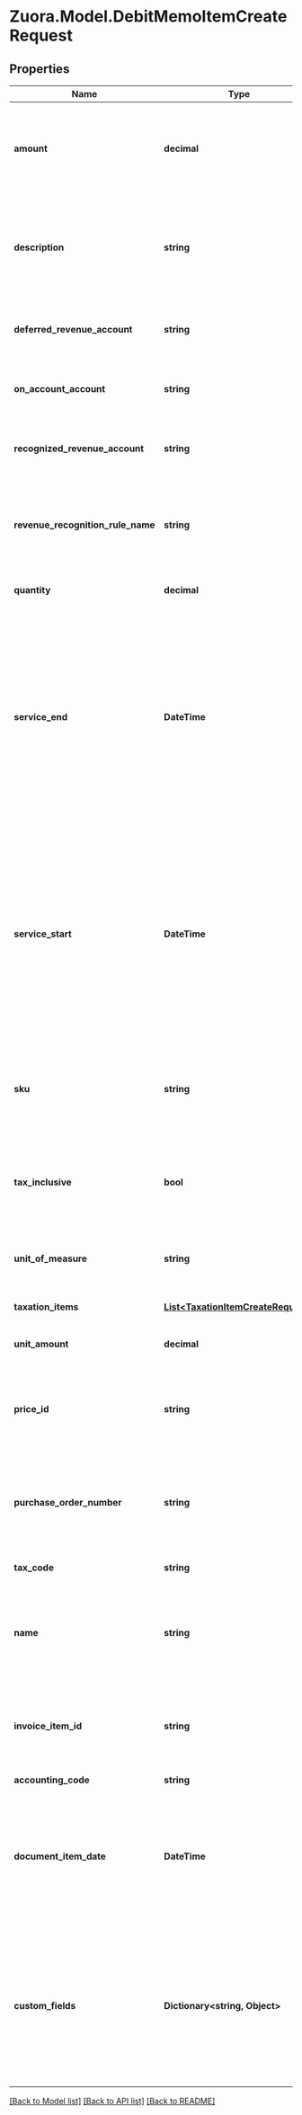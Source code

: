 
# Zuora.Model.DebitMemoItemCreateRequest

## Properties

Name | Type | Description | Notes
------------ | ------------- | ------------- | -------------
**amount** | **decimal** | Amount of the memo item. This should always be equal to unit_amount * quantity. | [optional] 
**description** | **string** | An arbitrary string associated with the object. Often useful for displaying to users. | [optional] 
**deferred_revenue_account** | **string** | An active account in your Zuora Chart of Accounts. | [optional] 
**on_account_account** | **string** | An active account in your Zuora Chart of Accounts. | [optional] 
**recognized_revenue_account** | **string** | An active account in your Zuora Chart of Accounts. | [optional] 
**revenue_recognition_rule_name** | **string** | The name of the revenue recognition rule governing the revenue schedule. | [optional] 
**quantity** | **decimal** | The number of units of this item. | [optional] 
**service_end** | **DateTime** | The end date of the service period associated with this debit memo item. If the price for the associated subscription item is a one-time fee, then this date is the date of that subscription item. | [optional] 
**service_start** | **DateTime** | The start date of the service period associated with this debit memo item. If the price for the associated subscription item is a one-time fee, then this date is the date of that subscription item. | 
**sku** | **string** | The unique SKU (stock keeping unit) of the product associated with this item. | [optional] 
**tax_inclusive** | **bool** | Indicates whether the debit memo item amount is inclusive or exclusive of tax. | [optional] 
**unit_of_measure** | **string** | Specifies the units used to measure usage. | [optional] 
**taxation_items** | [**List&lt;TaxationItemCreateRequest&gt;**](TaxationItemCreateRequest.md) | List of taxation items. | [optional] 
**unit_amount** | **decimal** | Unit amount of the debit memo item. | [optional] 
**price_id** | **string** | The identifier of the price this debit memo item is associated with. | [optional] 
**purchase_order_number** | **string** | The purchase order number associated with this debit memo item. | [optional] 
**tax_code** | **string** | The designated tax code. | [optional] 
**name** | **string** | Name of the debit memo item displayed to customers on the billing document. | [optional] 
**invoice_item_id** | **string** | The identifier of the invoice item associated with this debit memo item. | [optional] 
**accounting_code** | **string** |  | [optional] 
**document_item_date** | **DateTime** | The date when the billing document item takes effect. This field is applicable only if the &#x60;type&#x60; field is set to &#x60;invoice&#x60;. | [optional] 
**custom_fields** | **Dictionary&lt;string, Object&gt;** | Set of user-defined fields associated with this object. Useful for storing additional information about the object in a structured format. | [optional] 

[[Back to Model list]](../README.md#documentation-for-models)
[[Back to API list]](../README.md#documentation-for-api-endpoints)
[[Back to README]](../README.md)


